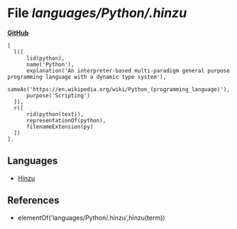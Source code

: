 # File _languages/Python/.hinzu_
**[GitHub](https://github.com/softlang/yas/blob/master/languages/Python/.hinzu)**
```
[
  l([
      lid(python),
      name('Python'),
      explanation('An interpreter-based multi-paradigm general purpose programming language with a dynamic type system'),
      sameAs('https://en.wikipedia.org/wiki/Python_(programming_language)'),
      purpose('Scripting')
  ]),
  r([
      rid(python(text)),
      representationOf(python),
      filenameExtension(py)
  ])
].
```

## Languages
* [Hinzu](../languages/Hinzu.md)

## References
* elementOf('languages/Python/.hinzu',hinzu(term))
